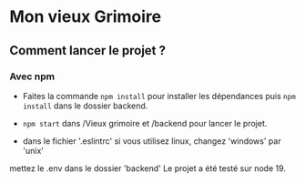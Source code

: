 # Mon vieux Grimoire


## Comment lancer le projet ? 

### Avec npm

- Faites la commande `npm install` pour installer les dépendances puis `npm install` dans le dossier backend.

- `npm start` dans /Vieux grimoire et /backend pour lancer le projet.

- dans le fichier '.eslintrc' si vous utilisez linux, changez 'windows' par 'unix'

mettez le .env dans le dossier 'backend'
Le projet a été testé sur node 19. 